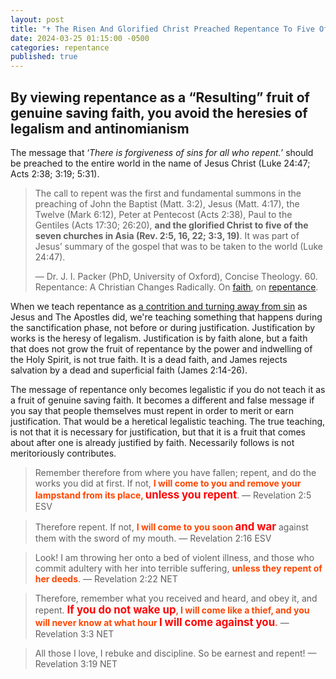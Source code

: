 ```yaml
---
layout: post
title: "✝️ The Risen And Glorified Christ Preached Repentance To Five Of The Seven Churches In Asia, In The Book Of Revelation. You Better Believe That Repentance Is The “Resulting” Fruit Of Genuine Saving Faith." 
date: 2024-03-25 01:15:00 -0500
categories: repentance
published: true
---
```


<!-- 🪽 -->

## By viewing repentance as a “Resulting” fruit of genuine saving faith, you avoid the heresies of legalism and antinomianism

The message that &lsquo;*There is forgiveness of sins for all who repent.*&rsquo; should be preached to the entire world in the name of Jesus Christ (Luke 24:47; Acts 2:38; 3:19; 5:31).

> The call to repent was the first and fundamental summons in the preaching of John the Baptist (Matt. 3:2), Jesus (Matt. 4:17), the Twelve (Mark 6:12), Peter at Pentecost (Acts 2:38), Paul to the Gentiles (Acts 17:30; 26:20), **and the glorified Christ to five of the seven churches in Asia (Rev. 2:5, 16, 22; 3:3, 19)**. It was part of Jesus’ summary of the gospel that was to be taken to the world (Luke 24:47). 
>
>&mdash; Dr. J. I. Packer (PhD, University of Oxford), Concise Theology. 60. Repentance: A Christian Changes Radically. On [faith](https://youtu.be/jOFsFgUUdZo), on [repentance](https://youtu.be/gExLXpPJDd8).

When we teach repentance as [a contrition and turning away from sin](https://sevenshepherd.github.io/repentance/) as Jesus and The Apostles did, we're teaching something that happens during the sanctification phase, not before or during justification. Justification by works is the heresy of legalism. Justification is by faith alone, but a faith that does not grow the fruit of repentance by the power and indwelling of the Holy Spirit, is not true faith. It is a dead faith, and James rejects salvation by a dead and superficial faith (James 2:14-26).

The message of repentance only becomes legalistic if you do not teach it as a fruit of genuine saving faith. It becomes a different and false message if you say that people themselves must repent in order to merit or earn justification. That would be a heretical legalistic teaching. The true teaching, is not that it is necessary for justification, but that it is a fruit that comes about after one is already justified by faith. Necessarily follows is not meritoriously contributes.

> Remember therefore from where you have fallen; repent, and do the works you did at first. If not, <span style="font-weight:bold;color:orangered;">I will come to you and remove your lampstand from its place, <span style="font-size:1.2em;color:Red;">unless you repent</span></span>. &mdash; Revelation 2:5 ESV

> Therefore repent. If not, <span style="font-weight:bold;color:orangered;">I will come to you soon <span style="font-size:1.2em;color:Red;">and war</span></span> against them with the sword of my mouth. &mdash; Revelation 2:16 ESV

> Look! I am throwing her onto a bed of violent illness, and those who commit adultery with her into terrible suffering, <span style="font-weight:bold;color:orangered;">unless they repent of her deeds</span>. &mdash; Revelation 2:22 NET

> Therefore, remember what you received and heard, and obey it, and repent. <span style="font-weight:bold;color:orangered;"><span style="font-size:1.2em;color:Red;">If you do not wake up</span>, I will come like a thief, and you will never know at what hour <span style="font-size:1.2em;color:Red;">I will come against you</span>.</span> &mdash; Revelation 3:3 NET

> All those I love, I rebuke and discipline. So be earnest and repent! &mdash; Revelation 3:19 NET



<script>
    var refTagger = {
        settings: {
            bibleVersion: 'NLT'
        }
    }; 

    (function(d, t) {
        var n=d.querySelector('[nonce]');
        refTagger.settings.nonce = n && (n.nonce||n.getAttribute('nonce'));
        var g = d.createElement(t), s = d.getElementsByTagName(t)[0];
        g.src = 'https://api.reftagger.com/v2/RefTagger.js';
        g.nonce = refTagger.settings.nonce;
        s.parentNode.insertBefore(g, s);
    }(document, 'script'));
</script>